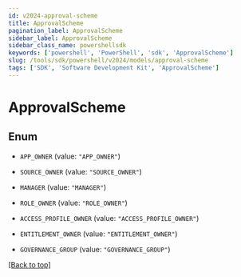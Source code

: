 ```yaml
---
id: v2024-approval-scheme
title: ApprovalScheme
pagination_label: ApprovalScheme
sidebar_label: ApprovalScheme
sidebar_class_name: powershellsdk
keywords: ['powershell', 'PowerShell', 'sdk', 'ApprovalScheme'] 
slug: /tools/sdk/powershell/v2024/models/approval-scheme
tags: ['SDK', 'Software Development Kit', 'ApprovalScheme']
---
```



# ApprovalScheme

## Enum


* `APP_OWNER` (value: `"APP_OWNER"`)

* `SOURCE_OWNER` (value: `"SOURCE_OWNER"`)

* `MANAGER` (value: `"MANAGER"`)

* `ROLE_OWNER` (value: `"ROLE_OWNER"`)

* `ACCESS_PROFILE_OWNER` (value: `"ACCESS_PROFILE_OWNER"`)

* `ENTITLEMENT_OWNER` (value: `"ENTITLEMENT_OWNER"`)

* `GOVERNANCE_GROUP` (value: `"GOVERNANCE_GROUP"`)


[[Back to top]](#) 

